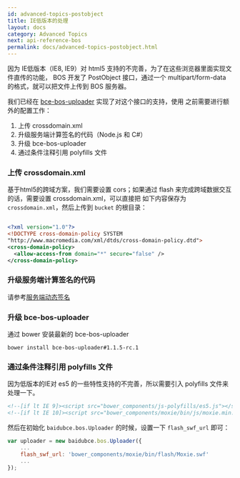 ```yaml
---
id: advanced-topics-postobject
title: IE低版本的处理
layout: docs
category: Advanced Topics
next: api-reference-bos
permalink: docs/advanced-topics-postobject.html
---
```


因为 IE低版本（IE8, IE9）对 html5 支持的不完善，为了在这些浏览器里面实现文件直传的功能，
BOS 开发了 PostObject 接口，通过一个 multipart/form-data 的格式，就可以把文件上传到 BOS 服务器。

我们已经在 [bce-bos-uploader](http://leeight.github.io/bce-bos-uploader/) 实现了对这个接口的支持，使用
之前需要进行额外的配置工作：

1. 上传 crossdomain.xml
2. 升级服务端计算签名的代码（Node.js 和 C#）
3. 升级 bce-bos-uploader
4. 通过条件注释引用 polyfills 文件

### 上传 crossdomain.xml

基于html5的跨域方案，我们需要设置 cors；如果通过 flash 来完成跨域数据交互的话，需要设置 crossdomain.xml，可以直接把
如下内容保存为 `crossdomain.xml`，然后上传到 `bucket` 的根目录：

```xml

<?xml version="1.0"?>
<!DOCTYPE cross-domain-policy SYSTEM
"http://www.macromedia.com/xml/dtds/cross-domain-policy.dtd">
<cross-domain-policy>
  <allow-access-from domain="*" secure="false" />
</cross-domain-policy>
```

### 升级服务端计算签名的代码

请参考[服务端动态签名](advanced-topics-server-signature)

### 升级 bce-bos-uploader

通过 bower 安装最新的 bce-bos-uploader

```
bower install bce-bos-uploader#1.1.5-rc.1
```

### 通过条件注释引用 polyfills 文件

因为低版本的IE对 es5 的一些特性支持的不完善，所以需要引入 polyfills 文件来处理一下。

```html
<!--[if lt IE 9]><script src="bower_components/js-polyfills/es5.js"></script><![endif]-->
<!--[if lt IE 10]><script src="bower_components/moxie/bin/js/moxie.min.js"></script><![endif]-->
```

然后在初始化 `baidubce.bos.Uploader` 的时候，设置一下 `flash_swf_url` 即可：

```js
var uploader = new baidubce.bos.Uploader({
    ...
    flash_swf_url: 'bower_components/moxie/bin/flash/Moxie.swf'
    ...
});
```
